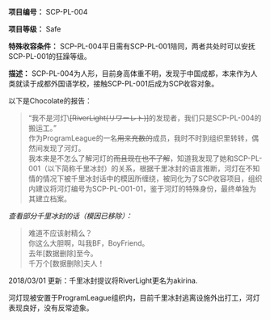 
**项目编号：** SCP-PL-004

**项目等级：** Safe

**特殊收容条件：** SCP-PL-004平日需有SCP-PL-001陪同，两者共处时可以安抚SCP-PL-001的狂躁等级。

**描述：** SCP-PL-004为人形，目前身高体重不明，发现于中国成都，本来作为人类就读于成都外国语学校，接触SCP-PL-001后成为SCP收容对象。<br />

以下是Chocolate的报告：

>“我不是河灯\\~~\[RiverLight(リワーレト)]~~的发现者，我们只是SCP-PL-004的搬运工。”<br/>
>作为ProgramLeague的一名~~用来充数的~~成员，我时不时到组织里转转，偶然间发现了河灯。<br/>
>我本来是不怎么了解河灯的~~而且现在也不了解~~，知道我发现了她和SCP-PL-001（以下简称千里冰封）的关系，根据千里冰封的语言推断，河灯在不知情的情况下被千里冰封话中的模因所缠绕，被同化为了SCP收容项目，组织内建议将河灯编号为SCP-PL-001-01，鉴于河灯的特殊身份，最终单独为其建立档案。<br/>

*查看部分千里冰封的话（模因已移除）：*

>难道不应该射精么？<br/>
>你这么大胆啊，叫我BF，BoyFriend。<br/>
>去年\[数据删除]至今。<br/>
>千万个\[数据删除]夫人！<br/>

2018/03/01 更新：千里冰封提议将RiverLight更名为akirina.

河灯现被安置于ProgramLeague组织内，目前千里冰封逃离设施外出打工，河灯表现良好，没有反常迹象。
